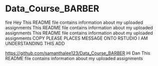 # Data_Course_BARBER 

fire
Hey   This README file contains information about my uploaded assignments
This README file contains information about my uploaded assignments
This README file contains information about my uploaded assignments
COPY PLEASE
PLACES MESSAGE ONTO RSTUDIO
I AM UNDERSTANDING THIS
ADD

https://github.com/samanthalee123/Data_Course_BARBER
Hi Dan
This README file contains information about my uploaded assignments
